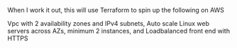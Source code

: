 When I work it out, this will use Terraform to spin up the following on AWS

Vpc with 2 availability zones and IPv4 subnets,
Auto scale Linux web servers across AZs, minimum 2 instances,
and Loadbalanced front end with HTTPS
